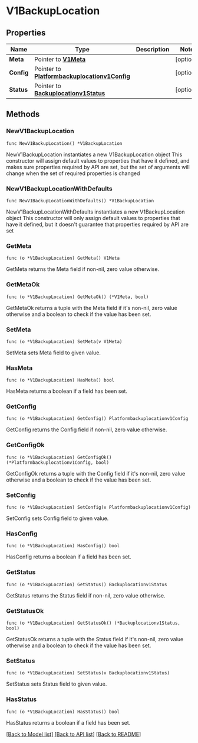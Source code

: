 # V1BackupLocation

## Properties

Name | Type | Description | Notes
------------ | ------------- | ------------- | -------------
**Meta** | Pointer to [**V1Meta**](V1Meta.md) |  | [optional] 
**Config** | Pointer to [**Platformbackuplocationv1Config**](Platformbackuplocationv1Config.md) |  | [optional] 
**Status** | Pointer to [**Backuplocationv1Status**](Backuplocationv1Status.md) |  | [optional] 

## Methods

### NewV1BackupLocation

`func NewV1BackupLocation() *V1BackupLocation`

NewV1BackupLocation instantiates a new V1BackupLocation object
This constructor will assign default values to properties that have it defined,
and makes sure properties required by API are set, but the set of arguments
will change when the set of required properties is changed

### NewV1BackupLocationWithDefaults

`func NewV1BackupLocationWithDefaults() *V1BackupLocation`

NewV1BackupLocationWithDefaults instantiates a new V1BackupLocation object
This constructor will only assign default values to properties that have it defined,
but it doesn't guarantee that properties required by API are set

### GetMeta

`func (o *V1BackupLocation) GetMeta() V1Meta`

GetMeta returns the Meta field if non-nil, zero value otherwise.

### GetMetaOk

`func (o *V1BackupLocation) GetMetaOk() (*V1Meta, bool)`

GetMetaOk returns a tuple with the Meta field if it's non-nil, zero value otherwise
and a boolean to check if the value has been set.

### SetMeta

`func (o *V1BackupLocation) SetMeta(v V1Meta)`

SetMeta sets Meta field to given value.

### HasMeta

`func (o *V1BackupLocation) HasMeta() bool`

HasMeta returns a boolean if a field has been set.

### GetConfig

`func (o *V1BackupLocation) GetConfig() Platformbackuplocationv1Config`

GetConfig returns the Config field if non-nil, zero value otherwise.

### GetConfigOk

`func (o *V1BackupLocation) GetConfigOk() (*Platformbackuplocationv1Config, bool)`

GetConfigOk returns a tuple with the Config field if it's non-nil, zero value otherwise
and a boolean to check if the value has been set.

### SetConfig

`func (o *V1BackupLocation) SetConfig(v Platformbackuplocationv1Config)`

SetConfig sets Config field to given value.

### HasConfig

`func (o *V1BackupLocation) HasConfig() bool`

HasConfig returns a boolean if a field has been set.

### GetStatus

`func (o *V1BackupLocation) GetStatus() Backuplocationv1Status`

GetStatus returns the Status field if non-nil, zero value otherwise.

### GetStatusOk

`func (o *V1BackupLocation) GetStatusOk() (*Backuplocationv1Status, bool)`

GetStatusOk returns a tuple with the Status field if it's non-nil, zero value otherwise
and a boolean to check if the value has been set.

### SetStatus

`func (o *V1BackupLocation) SetStatus(v Backuplocationv1Status)`

SetStatus sets Status field to given value.

### HasStatus

`func (o *V1BackupLocation) HasStatus() bool`

HasStatus returns a boolean if a field has been set.


[[Back to Model list]](../README.md#documentation-for-models) [[Back to API list]](../README.md#documentation-for-api-endpoints) [[Back to README]](../README.md)


